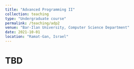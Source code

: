 ```yaml
---
title: "Advanced Programming II"
collection: teaching
type: "Undergraduate course"
permalink: /teaching/adp2
venue: "Bar-Ilan University, Computer Science Department"
date: 2021-10-01
location: "Ramat-Gan, Israel"
---
```

TBD
======